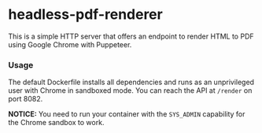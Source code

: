 # headless-pdf-renderer

This is a simple HTTP server that offers an endpoint to render
HTML to PDF using Google Chrome with Puppeteer.


### Usage

The default Dockerfile installs all dependencies and runs as
an unprivileged user with Chrome in sandboxed mode.
You can reach the API at `/render` on port 8082.

**NOTICE:** You need to run your container with the `SYS_ADMIN`
capability for the Chrome sandbox to work.